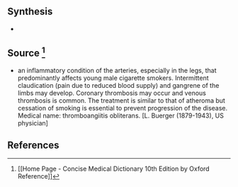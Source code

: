 ## Synthesis
- 
## Source [^1]
- an inflammatory condition of the arteries, especially in the legs, that predominantly affects young male cigarette smokers. Intermittent claudication (pain due to reduced blood supply) and gangrene of the limbs may develop. Coronary thrombosis may occur and venous thrombosis is common. The treatment is similar to that of atheroma but cessation of smoking is essential to prevent progression of the disease. Medical name: thromboangiitis obliterans. \[L. Buerger (1879-1943), US physician]
## References

[^1]: [[Home Page - Concise Medical Dictionary 10th Edition by Oxford Reference]]